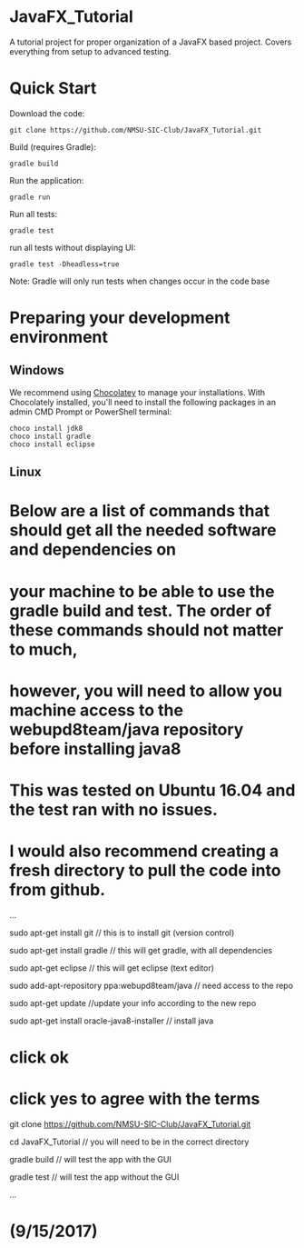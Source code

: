 # JavaFX_Tutorial
A tutorial project for proper organization of a JavaFX based project.  Covers everything from setup to advanced testing.

# Quick Start
Download the code:

```
git clone https://github.com/NMSU-SIC-Club/JavaFX_Tutorial.git
```

Build (requires Gradle):

```
gradle build
```

Run the application:

```
gradle run
```

Run all tests:

```
gradle test
```

run all tests without displaying UI:

```
gradle test -Dheadless=true
```

Note: Gradle will only run tests when changes occur in the code base


# Preparing your development environment
## Windows
We recommend using [Chocolatey][1] to manage your installations.
With Chocolately installed, you'll need to install the following packages in an admin CMD Prompt or PowerShell terminal:

```
choco install jdk8
choco install gradle
choco install eclipse
```

[1]: https://chocolatey.org/

## Linux
# Below are a list of commands that should get all the needed software and dependencies on
# your machine to be able to use the gradle build and test. The order of these commands should not matter to much, 
# however, you will need to allow you machine access to the webupd8team/java repository before installing java8
# This was tested on Ubuntu 16.04 and the test ran with no issues. 
# I would also recommend creating a fresh directory to pull the code into from github. 

...

sudo apt-get install git                     // this is to install git (version control)

sudo apt-get install gradle                  // this will get gradle, with all dependencies

sudo apt-get eclipse                         // this will get eclipse (text editor)

sudo add-apt-repository ppa:webupd8team/java // need access to the repo

sudo apt-get update                          //update your info according to the new repo

sudo apt-get install oracle-java8-installer  // install java
  # click ok
  # click yes to agree with the terms
  
git clone https://github.com/NMSU-SIC-Club/JavaFX_Tutorial.git

cd JavaFX_Tutorial                           // you will need to be in the correct directory

gradle build                                 // will test the app with the GUI

gradle test                                  // will test the app without the GUI

...

#  (9/15/2017)
